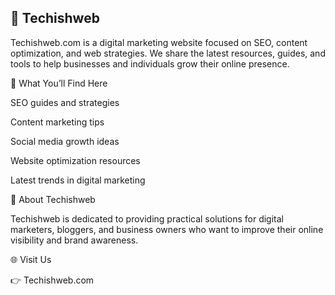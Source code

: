 ## 📌 Techishweb

Techishweb.com is a digital marketing website focused on SEO, content optimization, and web strategies.
We share the latest resources, guides, and tools to help businesses and individuals grow their online presence.

🔹 What You’ll Find Here

SEO guides and strategies

Content marketing tips

Social media growth ideas

Website optimization resources

Latest trends in digital marketing

🔹 About Techishweb

Techishweb is dedicated to providing practical solutions for digital marketers, bloggers, and business owners who want to improve their online visibility and brand awareness.

🌐 Visit Us

👉 Techishweb.com

<!--
**Techishweb/Techishweb** is a ✨ _special_ ✨ repository because its `README.md` (this file) appears on your GitHub profile.

Here are some ideas to get you started:

- 🔭 I’m currently working on ...
- 🌱 I’m currently learning ...
- 👯 I’m looking to collaborate on ...
- 🤔 I’m looking for help with ...
- 💬 Ask me about ...
- 📫 How to reach me: ...
- 😄 Pronouns: ...
- ⚡ Fun fact: ...
-->
